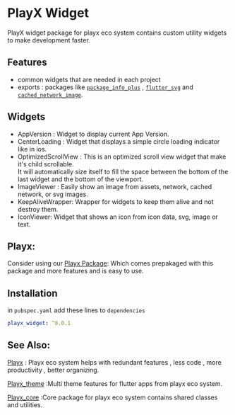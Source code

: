 
# PlayX Widget
PlayX widget package for playx eco system contains custom utility widgets to make development faster.


## Features
- common widgets that are needed in each project
-  exports :  packages like [`package_info_plus`](https://pub.dev/packages/package_info_plus) , [`flutter_svg`](https://pub.dev/packages/flutter_svg) and [`cached_network_image`](https://pub.dev/packages/cached_network_image).

## Widgets
- AppVersion : Widget to display current App Version.
- CenterLoading : Widget that displays a simple circle loading indicator like in ios.
- OptimizedScrollView : This is an optimized scroll view widget that make it's child scrollable.  
  It will automatically size itself to fill the space between the bottom of the last widget and the bottom of the viewport.
- ImageViewer : Easily show an image from assets, network, cached network, or svg images.
- KeepAliveWrapper: Wrapper for widgets to keep them alive and not destroy them.
- IconViewer: Widget that shows an icon from icon data, svg, image or text.


## Playx:
Consider using our [Playx Package](https://pub.dev/packages/playx):
Which comes prepakaged with this package and more features and is easy to use.

## Installation

in `pubspec.yaml` add these lines to `dependencies`

```yaml  
playx_widget: ^0.0.1
```  

## See Also:
[Playx](https://pub.dev/packages/playx) : Playx eco system helps with redundant features , less code , more productivity , better organizing.

[Playx_theme](https://pub.dev/packages/playx_theme) :Multi theme features for flutter apps from playx eco system.

[Playx_core](https://pub.dev/packages/playx_core) :Core package for playx eco system contains shared classes and utilities.